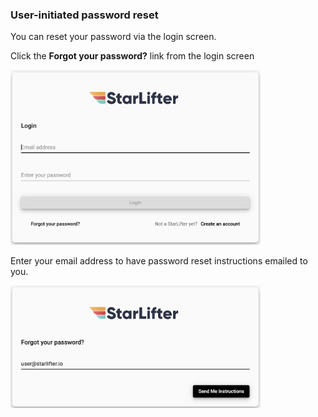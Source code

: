 ### User-initiated password reset

You can reset your password via the login screen.

Click the **Forgot your password?** link from the login screen

<img src="../assets/password_reset_01.png"  style="width:400px" class="border"></img>

Enter your email address to have password reset instructions emailed to you.

<img src="../assets/password_reset_02.png"  style="width:400px" class="border"></img>